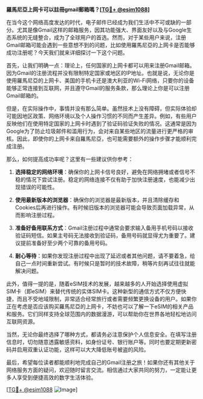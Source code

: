 **羅馬尼亞上网卡可以註冊gmail郵箱嗎？[[TG💪+ @esim1088](https://t.me/s/esim1088)]**

在当今这个网络高度发达的时代，电子邮件已经成为我们生活中不可或缺的一部分。尤其是像Gmail这样的邮箱服务，因其功能强大、界面友好以及与Google生态系统的无缝整合，成为了全球用户的首选。然而，对于某些用户来说，注册Gmail邮箱可能会遇到一些意想不到的问题，比如使用羅馬尼亞的上网卡是否能够成功注册呢？今天我们就来详细探讨一下这个问题。

首先，让我们明确一点：理论上，任何国家的上网卡都可以用来注册Gmail邮箱。因为Gmail的注册流程并没有限制特定国家或地区的IP地址。也就是说，无论你是使用羅馬尼亞的上网卡、美国的手机卡还是澳大利亚的Wi-Fi网络，只要你的设备能够正常连接到互联网，并且遵守Gmail的服务条款，那么理论上你是可以注册Gmail邮箱的。

但是，在实际操作中，事情并没有那么简单。虽然技术上没有障碍，但实际体验却可能因地区政策、网络环境以及个人操作习惯的不同而产生差异。例如，有些用户反映他们在使用特定国家的上网卡时遇到了验证码验证失败的情况。这通常是因为Google为了防止垃圾邮件和滥用行为，会对来自某些地区的流量进行更严格的审核。因此，即使你的上网卡来自羅馬尼亞，也可能需要额外的操作步骤才能顺利完成注册。

那么，如何提高成功率呢？这里有一些建议供你参考：

1. **选择稳定的网络环境**：确保你的上网卡信号良好，避免在网络拥堵或者信号不稳的情况下尝试注册。稳定的网络连接不仅有助于加快注册速度，也能减少出现错误的可能性。

2. **使用最新版本的浏览器**：确保你的浏览器是最新版本，并且清除缓存和Cookies后再进行操作。有时候旧版本的浏览器可能会导致页面加载异常，从而影响注册过程。

3. **准备好备用联系方式**：Gmail注册过程中通常会要求输入备用手机号码以接收验证码短信。如果主号码无法接收到验证码，备用号码就显得尤为重要了。建议提前准备好至少两个可靠的备用号码。

4. **耐心等待**：如果你发现注册过程中出现了延迟或者其他问题，请不要着急，给自己一点时间重新尝试。有时候只是暂时的技术故障，稍等片刻再试往往就能解决问题。

此外，值得一提的是，随着eSIM技术的发展，越来越多的人开始选择使用虚拟SIM卡（即eSIM）来替代传统的实体SIM卡。这种新型的通信方式不仅方便快捷，而且不受地域限制，非常适合经常旅行或者需要频繁更换设备的用户。如果你正在考虑是否应该购买羅馬尼亞的上网卡，不妨也可以了解一下eSIM的相关产品和服务。它们同样支持全球范围内的数据漫游，可以帮助你在世界各地轻松地访问互联网资源。

当然，无论你最终选择了哪种方式，都请务必注意保护个人信息安全。在填写注册信息时，切勿随意透露敏感资料，如身份证号、银行账户等。同时也要定期更新密码并启用双重认证功能，这样可以大大降低账号被盗的风险。

最后，希望每位读者都能顺利地完成自己的Gmail注册之旅！如果你还有其他关于网络服务方面的疑问，欢迎随时留言交流。相信通过大家共同的努力，一定能让更多人享受到便捷高效的数字生活体验。

[[TG💪+ @esim1088](https://t.me/s/esim1088) ![Image](https://i.postimg.cc/4NQfJmqS/Snipaste-2025-05-13-00-14-12.png)]